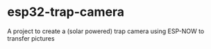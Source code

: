 # esp32-trap-camera
A project to create a (solar powered) trap camera using ESP-NOW to transfer pictures
